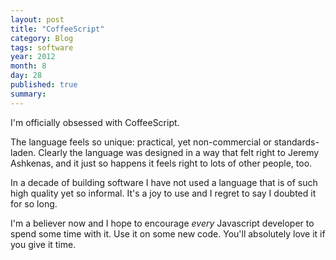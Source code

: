 ```yaml
---
layout: post
title: "CoffeeScript"
category: Blog
tags: software
year: 2012
month: 8
day: 28
published: true
summary: 
---
```


I'm officially obsessed with CoffeeScript.

The language feels so unique: practical, yet non-commercial or standards-laden. Clearly the language was designed in a way that felt right to Jeremy Ashkenas, and it just so happens it feels right to lots of other people, too.

In a decade of building software I have not used a language that is of such high quality yet so informal. It's a joy to use and I regret to say I doubted it for so long.

I'm a believer now and I hope to encourage *every* Javascript developer to spend some time with it. Use it on some new code. You'll absolutely love it if you give it time.

